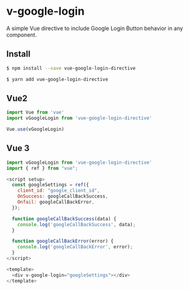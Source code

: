 # v-google-login
A simple Vue directive to include Google Login Button behavior in any component.

## Install

```bash
$ npm install --save vue-google-login-directive
```

```bash
$ yarn add vue-google-login-directive
```

## Vue2

```js
import Vue from 'vue'
import vGoogleLogin from 'vue-google-login-directive'

Vue.use(vGoogleLogin)
```


## Vue 3

```js
import vGoogleLogin from 'vue-google-login-directive'
import { ref } from "vue";

<script setup>
  const googleSettings = ref({
    client_id: "google_client_id",
    OnSuccess: googleCallBackSuccess,
    Onfail: googleCallBackError,
  });

  function googleCallBackSuccess(data) {
    console.log('googleCallBackSuccess', data);
  }

  function googleCallBackError(error) {
    console.log('googleCallBackError', error);
  }
</script>

<template>
  <div v-google-login="googleSettings"></div>
</template>
```